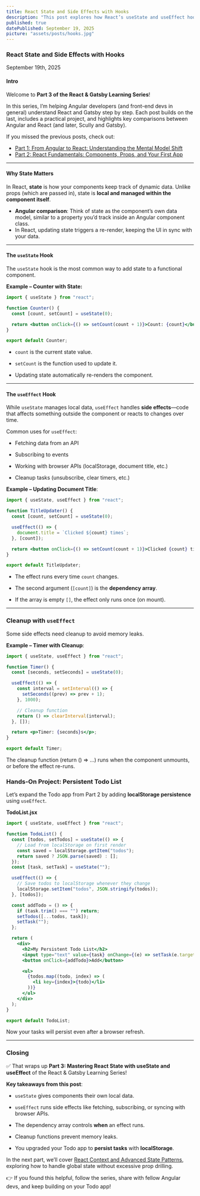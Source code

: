 ```yaml
---
title: React State and Side Effects with Hooks
description: "This post explores how React’s useState and useEffect hooks manage component state and side effects. You’ll learn to update local data, handle lifecycle-like behavior, and persist your Todo app with localStorage."
published: true
datePublished: September 19, 2025
picture: "assets/posts/hooks.jpg"
---
```


### React State and Side Effects with Hooks

September 19th, 2025

#### Intro

Welcome to **Part 3 of the React & Gatsby Learning Series**!

In this series, I’m helping Angular developers (and front-end devs in general) understand React and Gatsby step by step. Each post builds on the last, includes a practical project, and highlights key comparisons between Angular and React (and later, Scully and Gatsby).

If you missed the previous posts, check out:

- [Part 1: From Angular to React: Understanding the Mental Model Shift](https://christopherschedler.com/posts/from-angular-to-react:-understanding-the-mental-model-shift)
- [Part 2: React Fundamentals: Components, Props, and Your First App](https://christopherschedler.com/posts/react-fundamentals:-components,-props,-and-your-first-app)

---

#### Why State Matters

In React, **state** is how your components keep track of dynamic data. Unlike props (which are passed in), state is **local and managed within the component itself**.

- **Angular comparison**: Think of state as the component’s own data model, similar to a property you’d track inside an Angular component class.
- In React, updating state triggers a re-render, keeping the UI in sync with your data.

---

#### The `useState` Hook

The `useState` hook is the most common way to add state to a functional component.

**Example – Counter with State:**

```jsx
import { useState } from "react";

function Counter() {
  const [count, setCount] = useState(0);

  return <button onClick={() => setCount(count + 1)}>Count: {count}</button>;
}

export default Counter;
```

- `count` is the current state value.

- `setCount` is the function used to update it.

- Updating state automatically re-renders the component.

---

#### The `useEffect` Hook

While `useState` manages local data, `useEffect` handles **side effects**—code that affects something outside the component or reacts to changes over time.

Common uses for `useEffect`:

- Fetching data from an API

- Subscribing to events

- Working with browser APIs (localStorage, document title, etc.)

- Cleanup tasks (unsubscribe, clear timers, etc.)

**Example – Updating Document Title**:

```jsx
import { useState, useEffect } from "react";

function TitleUpdater() {
  const [count, setCount] = useState(0);

  useEffect(() => {
    document.title = `Clicked ${count} times`;
  }, [count]);

  return <button onClick={() => setCount(count + 1)}>Clicked {count} times</button>;
}

export default TitleUpdater;
```

- The effect runs every time `count` changes.

- The second argument (`[count]`) is the **dependency array**.

- If the array is empty `[]`, the effect only runs once (on mount).

---

### Cleanup with `useEffect`

Some side effects need cleanup to avoid memory leaks.

**Example – Timer with Cleanup**:

```jsx
import { useState, useEffect } from "react";

function Timer() {
  const [seconds, setSeconds] = useState(0);

  useEffect(() => {
    const interval = setInterval(() => {
      setSeconds((prev) => prev + 1);
    }, 1000);

    // Cleanup function
    return () => clearInterval(interval);
  }, []);

  return <p>Timer: {seconds}s</p>;
}

export default Timer;
```

The cleanup function (return () => ...) runs when the component unmounts, or before the effect re-runs.

### Hands-On Project: Persistent Todo List

Let’s expand the Todo app from Part 2 by adding **localStorage persistence** using `useEffect`.

**TodoList.jsx**

```jsx
import { useState, useEffect } from "react";

function TodoList() {
  const [todos, setTodos] = useState(() => {
    // Load from localStorage on first render
    const saved = localStorage.getItem("todos");
    return saved ? JSON.parse(saved) : [];
  });
  const [task, setTask] = useState("");

  useEffect(() => {
    // Save todos to localStorage whenever they change
    localStorage.setItem("todos", JSON.stringify(todos));
  }, [todos]);

  const addTodo = () => {
    if (task.trim() === "") return;
    setTodos([...todos, task]);
    setTask("");
  };

  return (
    <div>
      <h2>My Persistent Todo List</h2>
      <input type="text" value={task} onChange={(e) => setTask(e.target.value)} placeholder="Enter a task" />
      <button onClick={addTodo}>Add</button>

      <ul>
        {todos.map((todo, index) => (
          <li key={index}>{todo}</li>
        ))}
      </ul>
    </div>
  );
}

export default TodoList;
```

Now your tasks will persist even after a browser refresh.

---

### Closing

✅ That wraps up **Part 3: Mastering React State with useState and useEffect** of the React & Gatsby Learning Series!

**Key takeaways from this post**:

- `useState` gives components their own local data.

- `useEffect` runs side effects like fetching, subscribing, or syncing with browser APIs.

- The dependency array controls **when** an effect runs.

- Cleanup functions prevent memory leaks.

- You upgraded your Todo app to **persist tasks** with **localStorage**.

In the next part, we’ll cover [React Context and Advanced State Patterns](https://christopherschedler.com/posts/react-context-and-advanced-state-patterns), exploring how to handle global state without excessive prop drilling.

👉 If you found this helpful, follow the series, share with fellow Angular devs, and keep building on your Todo app!
